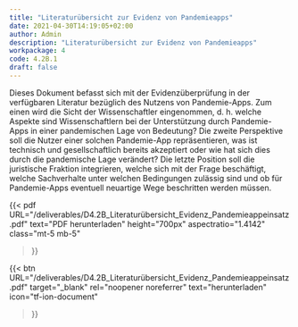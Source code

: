 ```yaml
---
title: "Literaturübersicht zur Evidenz von Pandemieapps"
date: 2021-04-30T14:19:05+02:00
author: Admin
description: "Literaturübersicht zur Evidenz von Pandemieapps"
workpackage: 4
code: 4.2B.1
draft: false
---
```


Dieses Dokument befasst sich mit der Evidenzüberprüfung in der verfügbaren Literatur bezüglich des Nutzens von Pandemie-Apps. Zum einen wird die Sicht der Wissenschaftler eingenommen, d. h. welche Aspekte sind Wissenschaftlern bei der Unterstützung durch Pandemie-Apps in einer pandemischen Lage von Bedeutung? Die zweite Perspektive soll die Nutzer einer solchen Pandemie-App repräsentieren, was ist technisch und gesellschaftlich bereits akzeptiert oder wie hat sich dies durch die pandemische Lage verändert? Die letzte Position soll die juristische Fraktion integrieren, welche sich mit der Frage beschäftigt, welche Sachverhalte unter welchen Bedingungen zulässig sind und ob für Pandemie-Apps eventuell neuartige Wege beschritten werden müssen.

{{< pdf
    URL="/deliverables/D4.2B_Literaturübersicht_Evidenz_Pandemieappeinsatz.pdf"
    text="PDF herunterladen"
    height="700px"
    aspectratio="1.4142"
    class="mt-5 mb-5"
>}}


{{< btn
    URL="/deliverables/D4.2B_Literaturübersicht_Evidenz_Pandemieappeinsatz.pdf"
    target="_blank"
    rel="noopener noreferrer"
    text="herunterladen"
    icon="tf-ion-document"
>}}
